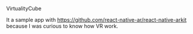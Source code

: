 VirtualityCube

It a sample app with https://github.com/react-native-ar/react-native-arkit 
because I was curious to know how VR work.
